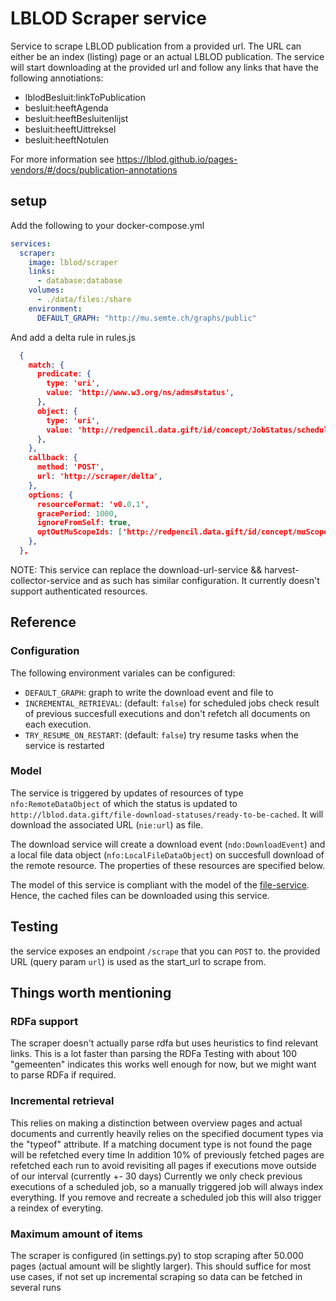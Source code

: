 # LBLOD Scraper service

Service to scrape LBLOD publication from a provided url. The URL can either be an index (listing) page or an actual LBLOD publication.
The service will start downloading at the provided url and follow any links that have the following annotiations:
 - lblodBesluit:linkToPublication
 - besluit:heeftAgenda
 - besluit:heeftBesluitenlijst
 - besluit:heeftUittreksel
 - besluit:heeftNotulen

 For more information see https://lblod.github.io/pages-vendors/#/docs/publication-annotations


## setup

Add the following to your docker-compose.yml
```yaml
services:
  scraper:
    image: lblod/scraper
    links:
      - database:database
    volumes:
      - ./data/files:/share
    environment:
      DEFAULT_GRAPH: "http://mu.semte.ch/graphs/public"
```

And add a delta rule in rules.js
```json
  {
    match: {
      predicate: {
        type: 'uri',
        value: 'http://www.w3.org/ns/adms#status',
      },
      object: {
        type: 'uri',
        value: 'http://redpencil.data.gift/id/concept/JobStatus/scheduled',
      },
    },
    callback: {
      method: 'POST',
      url: 'http://scraper/delta',
    },
    options: {
      resourceFormat: 'v0.0.1',
      gracePeriod: 1000,
      ignoreFromSelf: true,
      optOutMuScopeIds: ['http://redpencil.data.gift/id/concept/muScope/deltas/initialSync'],
    },
  },


```
NOTE: This service can replace the download-url-service && harvest-collector-service and as such has similar configuration. It currently doesn't support authenticated resources.


## Reference
### Configuration
The following environment variales can be configured:
* `DEFAULT_GRAPH`: graph to write the download event and file to
* `INCREMENTAL_RETRIEVAL`: (default: `false`) for scheduled jobs check result of previous succesfull executions and don't refetch all documents on each execution. 
* `TRY_RESUME_ON_RESTART`: (default: `false`) try resume tasks when the service is restarted
### Model
The service is triggered by updates of resources of type `nfo:RemoteDataObject` of which the status is updated to `http://lblod.data.gift/file-download-statuses/ready-to-be-cached`. It will download the associated URL (`nie:url`) as file.

The download service will create a download event (`ndo:DownloadEvent`) and a local file data object (`nfo:LocalFileDataObject`) on succesfull download of the remote resource. The properties of these resources are specified below.

The model of this service is compliant with the model of the [file-service](http://github.com/mu-semtech/file-service). Hence, the cached files can be downloaded using this service.

## Testing
the service exposes an endpoint `/scrape` that you can `POST` to. the provided URL (query param `url`) is used as the start_url to scrape from.

## Things worth mentioning

### RDFa support
The scraper doesn't actually parse rdfa but uses heuristics to find relevant links. This is a lot faster than parsing the RDFa
Testing with about 100 "gemeenten" indicates this works well enough for now, but we might want to parse RDFa if required.

### Incremental retrieval
This relies on making a distinction between overview pages and actual documents and currently heavily relies on the specified document types via the "typeof" attribute. If a matching document type is not found the page will be refetched every time
In addition 10% of previously fetched pages are refetched each run to avoid revisiting all pages if executions move outside of our interval (currently +- 30 days)
Currently we only check previous executions of a scheduled job, so a manually triggered job will always index everything. If you remove and recreate a scheduled job this will also trigger a reindex of everyting.

### Maximum amount of items
The scraper is configured (in settings.py) to stop scraping after 50.000 pages (actual amount will be slightly larger). This should suffice for most use cases, if not set up incremental scraping so data can be fetched in several runs
